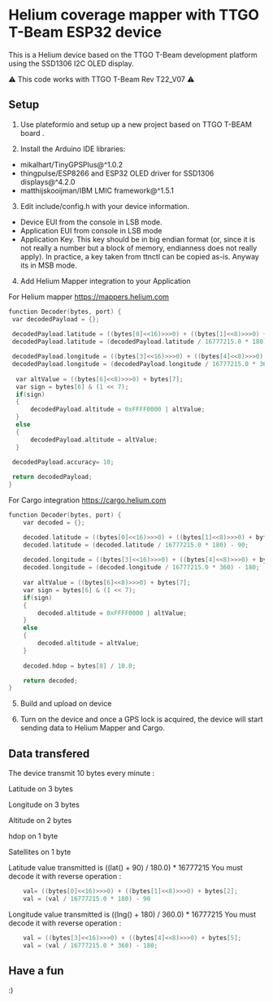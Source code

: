 # Helium coverage mapper with TTGO T-Beam ESP32 device

This is a Helium device based on the TTGO T-Beam development platform using the SSD1306 I2C OLED display. 

:warning: This code works with TTGO T-Beam Rev T22_V07 :warning:

## Setup

1. Use plateformio and setup up a new project based on TTGO T-BEAM board .

2. Install the Arduino IDE libraries:
- mikalhart/TinyGPSPlus@^1.0.2
- thingpulse/ESP8266 and ESP32 OLED driver for SSD1306 displays@^4.2.0
- matthijskooijman/IBM LMIC framework@^1.5.1

3. Edit include/config.h with your device information.
- Device EUI from the console in LSB mode.
- Application EUI from console in LSB mode
- Application Key. This key should be in big endian format (or, since it is not really a number but a block of memory, endianness does not really apply). In practice, a key taken from ttnctl can be copied as-is. Anyway its in MSB mode.

4. Add Helium Mapper integration to your Application 

For Helium mapper https://mappers.helium.com
```C
function Decoder(bytes, port) { 
 var decodedPayload = {};
 
 decodedPayload.latitude = ((bytes[0]<<16)>>>0) + ((bytes[1]<<8)>>>0) + bytes[2];
 decodedPayload.latitude = (decodedPayload.latitude / 16777215.0 * 180) - 90;

 decodedPayload.longitude = ((bytes[3]<<16)>>>0) + ((bytes[4]<<8)>>>0) + bytes[5];
 decodedPayload.longitude = (decodedPayload.longitude / 16777215.0 * 360) - 180;
 
  var altValue = ((bytes[6]<<8)>>>0) + bytes[7];
  var sign = bytes[6] & (1 << 7);
  if(sign)
  {
      decodedPayload.altitude = 0xFFFF0000 | altValue;
  }
  else
  {
      decodedPayload.altitude = altValue;
  }
  
 decodedPayload.accuracy= 10;

 return decodedPayload;
}
```

For Cargo integration https://cargo.helium.com
```C
function Decoder(bytes, port) {
    var decoded = {};

    decoded.latitude = ((bytes[0]<<16)>>>0) + ((bytes[1]<<8)>>>0) + bytes[2];
    decoded.latitude = (decoded.latitude / 16777215.0 * 180) - 90;
  
    decoded.longitude = ((bytes[3]<<16)>>>0) + ((bytes[4]<<8)>>>0) + bytes[5];
    decoded.longitude = (decoded.longitude / 16777215.0 * 360) - 180;
  
    var altValue = ((bytes[6]<<8)>>>0) + bytes[7];
    var sign = bytes[6] & (1 << 7);
    if(sign)
    {
        decoded.altitude = 0xFFFF0000 | altValue;
    }
    else
    {
        decoded.altitude = altValue;
    }
  
    decoded.hdop = bytes[8] / 10.0;

    return decoded;
}
```

5. Build and upload on device

6. Turn on the device and once a GPS lock is acquired, the device will start sending data to Helium Mapper and Cargo.

## Data transfered

The device transmit 10 bytes every minute :

Latitude on 3 bytes

Longitude on 3 bytes

Altitude on 2 bytes

hdop on 1 byte

Satellites on 1 byte


Latitude value transmitted is ((lat() + 90) / 180.0) * 16777215
You must decode it with reverse operation :
```C
    val= ((bytes[0]<<16)>>>0) + ((bytes[1]<<8)>>>0) + bytes[2];  
    val = (val / 16777215.0 * 180) - 90
```

Longitude value transmitted is ((lng() + 180) / 360.0) * 16777215
You must decode it with reverse operation :
```C
    val = ((bytes[3]<<16)>>>0) + ((bytes[4]<<8)>>>0) + bytes[5];
    val = (val / 16777215.0 * 360) - 180;
```

## Have a fun

:)